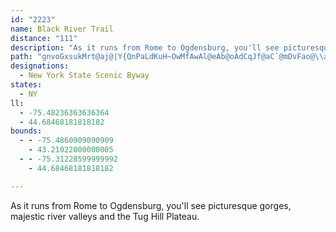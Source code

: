 ```yaml
---
id: "2223"
name: Black River Trail
distance: "111"
description: "As it runs from Rome to Ogdensburg, you'll see picturesque gorges, majestic river valleys and the Tug Hill Plateau."
path: "gnvoGxsukMrt@aj@|Y{QnPaLdKuH~OwMfAwAl@eAb@oAdCqJf@aC`@mDvFao@\\aBbAgCtBeCxQiPf{@cz@dLsMlFoFppAaoAtP{PhAwArAuBjZ_n@d@s@rAu@hJgDzBeB^c@`JcPlH{NvF}Jds@}v@jp@is@~MmNjLsKn@aA\\y@Ty@ZmBFqA?uAg@sIByBPmB\\sAhAsCrBeEx@gA|AsAdN{I`BcA`Cu@rBQt@D~P~A|ADbAEhBW|CsApNwJfEqDxAaBbC_E~A_BhBeAfDeA|BaAxBgB~AsBlCeEr@u@dP_NjAm@dFgBhCsArB_BvEmFjByAvIsE~FgEbEmD|EgD``@cWjNaIfBqArGuFdZ{RvGiFrEwB|Bm@p^gDhBSrC}@lBeAdBmA`UkRj@c@|Ak@xAItS~AtMhB~GRrEGpLf@hBd@zGjDtNzBdMzDnHbBjEPzRK|OX|AXhDjAbU~MhBv@t@Dh@EvBsA^Mx@EbBf@~GxDvAd@hAIvGuAbCK|EP|E?|WeCbBGlBLxAXvKfDfB^~BVvE@~WQt[uAlDe@`HyBbh@wS|CsBhFzOfCzGrUbm@rBfEdAdBreBtbCzCtDjFjFha@j]jCrB`JlFhq@x^lC`B~@v@xArBhAlCnK|`@nBzF|DlHnA|AfDjDjBvAvC|AvDtAxCf@fBRxDD|UElD^tCr@pBr@rDlBj`@nVvEjDzQbPvCtBjb@hWtHrFpJdGlFtB|{@tVbE`BpBjAp\\tTfHbGfEpE~AtB|D`GlKhQlBfCxApAlUfOd`@jV|RtMzD`EjWh^nArBpElKbCtDrArAhCfBxDlBtAvAfCzDnB`FrN~a@zMtw@X[pi@mFpIEbEWrD{@|B_AnGsEbNuKjAmA|CgEdJsN~EgG|S{ShNcMjBsBpAmBfFgJ~AqDrAaEzA}G~Hyi@jAyFfAsDt@aChVsn@vAuEt@_D|AsItPsdA|AaHhA{Dnj@i~A`EuK|AyCbCyD|DaEtCsBfDcBp^qLvCwAdBsAx@s@`BsBhEfBvHb@bARdAl@hO|QtBvBzBtAhUdGxb@`K~BTbCHd]LbFs@zYsFlWuH~B_AlA}@zCgElQa]~AkBl@Yn@Y|AQfQ{@hImBhUwGja@aNpM{EhPuKnAyApAsBbAmCn@eCd@oDNqBlA_W`BaLb@sA`JoQjJ}RvCyD~QuTnAaAfBk@zBEfEV`HxArBLxSy@d`@kBvkAgInC[lC_Ax@q@dAmAh@_Ah@sAl@mBhGiXbAgChAkClm@_jAfTuj@~@aDb@wCRcFIkDoAqQC}BD{ALgBd@aD~@eDlBmDbWe]dAiAl@_@nAxCvArBt@v@|EtD|GvD`GlBbEdAvANnAAbBSdAY~PmIvAk@tAUbCBbBd@bBdAhApArA~CZhAlBzMbEzSdBfKrDpVV`Dx@bPbAxGf@vBhQbj@nKpYxAfDhApBnAdB~AfBbBxAxMlI|EfDfHbJrAjAbCrA|L~EjCxAbEzCxD`EbC~C|AfC~O|ZbBdCnElFhB~Cx@`Cf@xB^tDDbBbB]rJsDp@[xAqAdAuAlA}B~BoH|@qB`BmCrAsAxBmApEmAlCW~AAzJRbCR~A\\~IzClEfAxEv@vD`@hDPpI_@`\\lL`Y|GrB\\xADbBKj^{HbAQnBKbBLxBn@tMhIxDrBvA\\xBFhAEz@MzBq@rIaFfBk@hRsAhDm@fEyAp@]dIoHdBqApDuAjIyBrBy@~B_BlKaJvAs@r@SxDm@rAElBJhCt@rFrCbD~@rBJpIY|AQhDsAdOgK|CsAlFmAvX_D|B?hCd@dBx@pFrD|Aj@nBXxADzNQbEd@rAl@lBKrADpKxDtJzBfFdBhCR~BS~KuD~B_@fC?lE`@~CDn\\eExBG|DXj^xDrWxF~C`@`B?xBSp[gFpIc@hDB|U~AxNDz@FrCj@zHlCnb@tRzMzE|PzFhDvAz\\|SrCjC|JnM`C`B~Bz@dAXtE^r[jBfE^dNfBrDlA|TdMvDdCpSvNtD`BtBd@dQdA`[rDvCd@rBl@tMfG|[`JbVrItF~@v`@zBpB^~Af@jKvFnA`@~BL`CYhU}JhC_BdKiLlCoBdDoAvB]|AEnCP|Bj@zMxF`EfAxSnC~SbCr@RxA~@X^xBfE~@dAjOhNvAd@nA?fh@yG|JaA|PsBpIw@zMgB|Fm@|EYfFRlC^tBd@zZnJfEfAv]xHrGnChL|F~A`A`EfDrBdC~BrD|CvFrC~FrGlL|H`MrQjWnQnVpB~DnRlV`PnR`EpEfFpIlCbGdB|KlAbSdD|\\bEj_@bA`Cxd@j`ApIhR~Qj_@pWdf@bGvKfCrDhB|AtNnFzZrKzIdAhDn@bChAbAl@dAdAbClDl@nAt@vBh@nC~Epa@`A`Hn@jCh@bBdChF|@hAbFp@lDaB|BwCjA{AlAgA`Bo@bW_F|IkBnBMbEkAfJoAlN{AJp@d`@yOzWsKzH_DbLuEfEcBj@kAnY_f@z_@gn@zL{Txf@g|@hN}TpZkc@`KuO`HoLf\\ul@xDsGfAkAjA_ArBgAlTyEhBs@nCkBjAmAtBoDlWkk@bAaBbAqAnB_BrBgArCs@bDSnp@tBxDApEm@vi@aNpJgDh|@sd@zHcGvHwH`I_Ltr@edArA_BlBcBxAeAxAw@bEyAjb@uMfH{AzGs@le@mD~DQfHs@tGWxDD|DRpY|CzKx@hDLzM?dK_@xVkCzDSjv@aBbNe@jN{A`HuAbHmBvJaDdL_FjMmHhTcNlEcD~K}J`PsPlCkDjGgKbCeD|D{DxCmBlFmB|E}@hx@}JvBe@vDkA~CsAlDmBxDuC|BsB|EsF`E_GbMeSvCeEzLoK~AeAbLyFhD_ChB{AjQgRbB_B`EwCfCwArk@eXdn@gVvFyAzq@}MxEm@pf@kCNLdCAdIRxCKbAMxEqArV{IdIgCxDy@pC[vHWtCDnLdAXKfCXbVzE~El@jHXrRGlEXdq@lN|Dd@`A@bDSbr@gIbBQjAB|ARbCz@~b@vW`C|@lFl@nQpAbBWn@Yn@a@dAiAfArBFb@b@fMRlCOdAiAnC?L``@mC`D_@dAy@hQyRrCeCrDyB|Aq@hEgA~P_BhCs@~@e@vNaJhA{@~A}AjA{ApF{I|AqBx@u@nBkAbCy@~CKHKlADbVjBpD^rCd@~CfA`I`FrBx@dMrC`J`BlGj@xA\\jKfDjc@pJfCb@fB?bG_AbB_@xCeA|A{@zB_D`@_@t@a@hAOlGDlCKtKmDtEaCh@MlA?bB^b@RfIrFfGzCtA|AlI~MdGrQ`@`AzEtHbCvF|AlBhChCn@b@vFjC|JtHjGrBhATbDXxBj@|BpAdKbHnBhA|GtCvBd@xAPpMDbAb@r@jATfBEvAcB`Gg@lCOxA_AhQHvCN`AxAhG?bAOlAyAfEo@xAsCrFcAtCo@dEoAbTCtEHjDn@lL\\lE`@zB\\`AX|@z@xAbBfBh@^n@^~Ad@rBLzIAhANbEjA|A~@lDdDbTnNjMhJxD~CrArArBdCbE`GfDnF~AvChAlC|AhGbBfEnHxNbAtAfBdBhAj@zA^bODxCRvAZzOjG~@R~@J|BKjGgAxDS`IcBjIUvHyAj@E`DFdPbBrCEhBY|Ai@nAs@hCoBpHkGlAqAdBiCrCyEhAyAlEuE|AeC~Osa@rFoSrAeDvD{FdByB|@y@fMaK~JsGnBiBnMsPbGgJx@aBnC{Gv@iAzBuBhKaFtLqE`AUvD_@fELrDx@pDjBhDzBbBl@rAV`B?lSeA|APbAXhB`An@j@t@x@bAxA`^nu@fB`BrU`PhA`At@x@jKxOxAzAfCvArGtCbB`A|BhBjCrCpBlCfz@tsA~BnFdB~FhNbo@l@jFNtDClD_@`NBlCTjFbAhJn@xDbA`D^j@nArAxAx@t@R`V~BfFdAjBx@zDxC~ArBhAhB|AvDnFzQ|@fBxBlChBlAvA`@~@NbA?nAKbDq@bCAlFzAlD|A~AlAfBxB|GbNzAfClD`EjCrBrVzNtDpCvYhXdGzHpOzHxJxD|K`F`D~@|Dl@xCRxBGvFkAt@SvFaClk@{W~NoG`Cy@tBYvC?|DZnFvAxAl@jGlDbFdDvDrBjYbQf_@~UxDpC`GdDXd@tH`Ebm@~_@"
designations:
  - New York State Scenic Byway
states:
  - NY
ll:
  - -75.48236363636364
  - 44.68468181818182
bounds:
  - - -75.4860909090909
    - 43.21022000000005
  - - -75.31228599999992
    - 44.68468181818182

---
```


As it runs from Rome to Ogdensburg, you'll see picturesque gorges, majestic river valleys and the Tug Hill Plateau.
